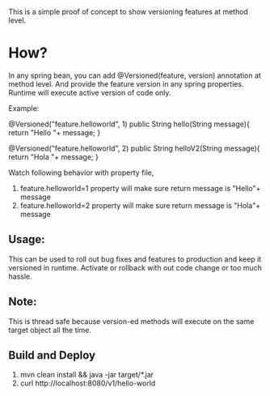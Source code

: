 This is a simple proof of concept to show versioning features at method level.

How?
====
In any spring bean, you can add @Versioned(feature, version) annotation at method level. And provide the feature version in any spring properties.
Runtime will execute active version of code only. 

Example:

@Versioned("feature.helloworld", 1)
public String hello(String message){
   return "Hello "+ message;
}

@Versioned("feature.helloworld", 2)
public String helloV2(String message){
   return "Hola "+ message;
}

Watch following behavior with property file,
1. feature.helloworld=1 property will make sure return message is "Hello"+ message
2. feature.helloworld=2 property will make sure return message is "Hola"+ message

Usage:
------
This can be used to roll out bug fixes and features to production and keep it versioned in runtime. Activate or rollback with out code change or too much  hassle. 


Note:
-----
This is thread safe because version-ed methods will execute on the same target object all the time.

Build and Deploy
----------------
1. mvn clean install && java -jar target/*.jar
2. curl http://localhost:8080/v1/hello-world
